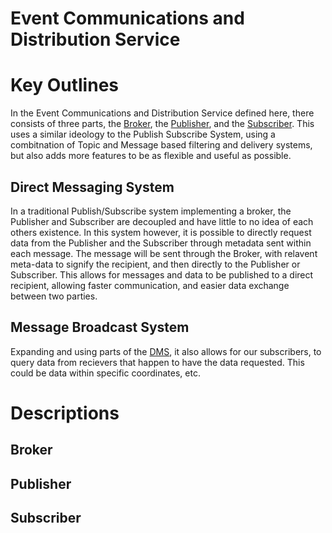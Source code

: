 Event Communications and Distribution Service
=================
# Key Outlines
In the Event Communications and Distribution Service defined here, there consists of three parts, the [Broker](##broker), the [Publisher](##publisher), and the [Subscriber](##subscriber).  This uses a similar ideology to the Publish Subscribe System, using a combitnation of Topic and Message based filtering and delivery systems, but also adds more features to be as flexible and useful as possible.

## Direct Messaging System
In a traditional Publish/Subscribe system implementing a broker, the Publisher and Subscriber are decoupled and have little to no idea of each others existence. In this system however, it is possible to directly request data from the Publisher and the Subscriber through metadata sent within each message. The message will be sent through the Broker, with relavent meta-data to signify the recipient, and then directly to the Publisher or Subscriber. This allows for messages and data to be published to a direct recipient, allowing faster communication, and easier data exchange between two parties.

## Message Broadcast System
Expanding and using parts of the [DMS](###direct-messaging-system), it also allows for our subscribers, to query data from recievers that happen to have the data requested. This could be data within specific coordinates, etc. 

# Descriptions

## Broker

## Publisher

## Subscriber